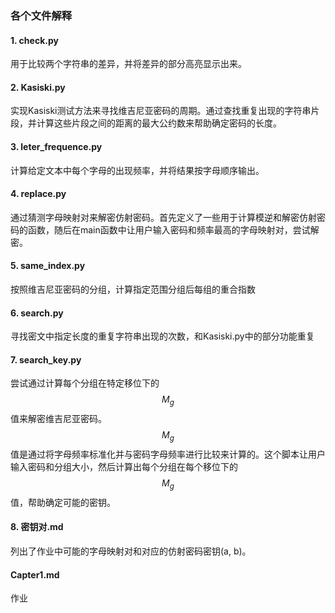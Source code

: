 ### 各个文件解释

#### 1. check.py

用于比较两个字符串的差异，并将差异的部分高亮显示出来。

#### 2. Kasiski.py

实现Kasiski测试方法来寻找维吉尼亚密码的周期。通过查找重复出现的字符串片段，并计算这些片段之间的距离的最大公约数来帮助确定密码的长度。

#### 3. leter_frequence.py

计算给定文本中每个字母的出现频率，并将结果按字母顺序输出。

#### 4. replace.py

通过猜测字母映射对来解密仿射密码。首先定义了一些用于计算模逆和解密仿射密码的函数，随后在main函数中让用户输入密码和频率最高的字母映射对，尝试解密。

#### 5. same_index.py

按照维吉尼亚密码的分组，计算指定范围分组后每组的重合指数

#### 6. search.py

寻找密文中指定长度的重复字符串出现的次数，和Kasiski.py中的部分功能重复

#### 7. search_key.py

尝试通过计算每个分组在特定移位下的 $$M_g$$ 值来解密维吉尼亚密码。$$ M_g$$ 值是通过将字母频率标准化并与密码字母频率进行比较来计算的。这个脚本让用户输入密码和分组大小，然后计算出每个分组在每个移位下的 $$ M_g$$ 值，帮助确定可能的密钥。

#### 8. 密钥对.md

列出了作业中可能的字母映射对和对应的仿射密码密钥(a, b)。

#### Capter1.md

作业